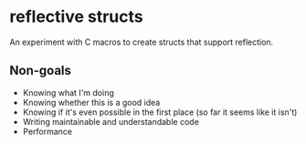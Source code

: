 # reflective structs

An experiment with C macros to create structs that support reflection.

## Non-goals

- Knowing what I'm doing
- Knowing whether this is a good idea
- Knowing if it's even possible in the first place (so far it seems like it isn't)
- Writing maintainable and understandable code
- Performance